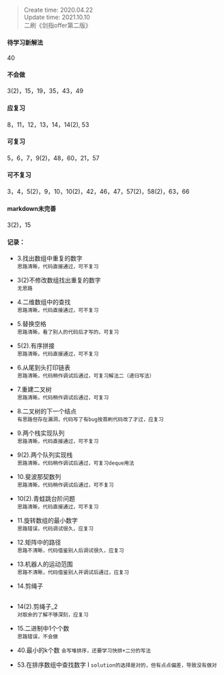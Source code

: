 > Create time: 2020.04.22  
> Update time: 2021.10.10    
> 二刷《剑指offer第二版》
#### 待学习新解法
40
#### 不会做
3(2)，15，19，35，43，49
#### 应复习
8，11，12，13，14，14(2), 53  
#### 可复习
5，6，7，9(2)，48，60，21，57
#### 可不复习
3，4，5(2)，9，10，10(2)，42，46，47，57(2)，58(2)，63，66
#### markdown未完善
3(2)，15



#### 记录：  
- 3.找出数组中重复的数字  
  ```思路清晰，代码直接通过，可不复习```
- 3(2)不修改数组找出重复的数字  
  ```无思路```
- 4.二维数组中的查找  
  ```思路清晰，代码直接通过，可不复习```
- 5.替换空格  
  ```思路清晰，看了别人的代码后才写的，可复习```
- 5(2).有序拼接  
  ```思路清晰，代码直接通过，可不复习```
- 6.从尾到头打印链表  
  ```思路清晰，代码稍作调试后通过，可复习解法二（递归写法）```
- 7.重建二叉树  
  ```思路清晰，代码稍作调试后通过，可复习``` 
- 8.二叉树的下一个结点  
  ```有思路但存在漏洞，代码写了有bug按首刷代码改了才过，应复习```
- 9.两个栈实现队列  
  ```思路清晰，代码直接通过，可不复习```
- 9(2).两个队列实现栈  
  ```思路清晰，代码稍作调试后通过，可复习deque用法```
- 10.斐波那契数列  
  ```思路清晰，代码稍作调试后通过，可不复习```
- 10(2).青蛙跳台阶问题  
  ```思路清晰，代码直接通过，可不复习```
- 11.旋转数组的最小数字  
  ```思路错误，代码调试很久，应复习```
- 12.矩阵中的路径  
  ```思路不清晰，代码借鉴别人后调试很久，应复习```
- 13.机器人的运动范围  
  ```思路不清晰，代码借鉴别人并调试后通过，应复习```
- 14.剪绳子  
  ```  ```
- 14(2).剪绳子_2  
  ```对取余的了解不够深刻，应复习```
- 15.二进制中1个个数  
  ```思路错误，不会做```

- 40.最小的k个数
  ```会写堆排序，还要学习快排+二分的写法```
- 53.在排序数组中查找数字 I
  ```solution的选择是对的，但有点点偏差，导致没有做对```